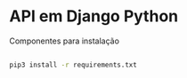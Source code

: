 # API em Django Python 

Componentes para instalação

```bash

pip3 install -r requirements.txt

``` 